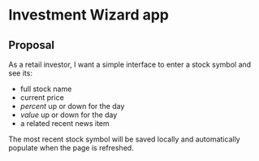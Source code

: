 # Investment Wizard app
## Proposal

As a retail investor, I want a simple interface to enter a stock symbol and see its:

* full stock name
* current price
* _percent_ up or down for the day
* _value_ up or down for the day
* a related recent news item

The most recent stock symbol will be saved locally and automatically populate when the page is refreshed.